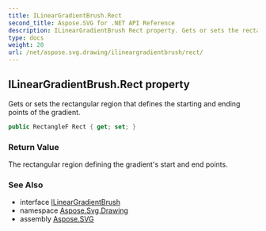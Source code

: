 ```yaml
---
title: ILinearGradientBrush.Rect
second_title: Aspose.SVG for .NET API Reference
description: ILinearGradientBrush Rect property. Gets or sets the rectangular region that defines the starting and ending points of the gradient
type: docs
weight: 20
url: /net/aspose.svg.drawing/ilineargradientbrush/rect/
---
```

## ILinearGradientBrush.Rect property

Gets or sets the rectangular region that defines the starting and ending points of the gradient.

```csharp
public RectangleF Rect { get; set; }
```

### Return Value

The rectangular region defining the gradient's start and end points.

### See Also

* interface [ILinearGradientBrush](../)
* namespace [Aspose.Svg.Drawing](../../../aspose.svg.drawing/)
* assembly [Aspose.SVG](../../../)
